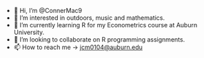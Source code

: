 - 👋 Hi, I’m @ConnerMac9
- 👀 I’m interested in outdoors, music and mathematics.
- 🌱 I’m currently learning R for my Econometrics course at Auburn University.
- 💞️ I’m looking to collaborate on R programming assignments.
- 📫 How to reach me -> jcm0104@auburn.edu

<!---
ConnerMac9/ConnerMac9 is a ✨ special ✨ repository because its `README.md` (this file) appears on your GitHub profile.
You can click the Preview link to take a look at your changes.
--->

